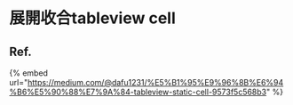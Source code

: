# 展開收合tableview cell

## Ref.

{% embed url="https://medium.com/@dafu1231/%E5%B1%95%E9%96%8B%E6%94%B6%E5%90%88%E7%9A%84-tableview-static-cell-9573f5c568b3" %}



